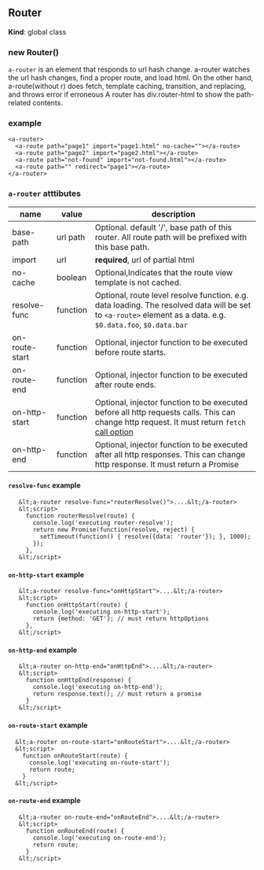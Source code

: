 <a name="Router"></a>

## Router
**Kind**: global class  
<a name="new_Router_new"></a>

### new Router()
`a-router` is an element that responds to url hash change.
a-router watches the url hash changes, find a proper route, and load html.
On the other hand, a-route(without r) does fetch, template caching, transition, and replacing, and throws error if erroneous
A router has div.router-html to show the path-related contents.

### example
```
<a-router>
  <a-route path="page1" import="page1.html" no-cache=""></a-route>
  <a-route path="page2" import="page2.html"></a-route>
  <a-route path="not-found" import="not-found.html"></a-route>
  <a-route path="" redirect="page1"></a-route>
</a-router>
``` 

### `a-router` atttibutes
 |name          |value     |description                                                  |
 |--------------|----------|-------------------------------------------------------------|
 |base-path     | url path | Optional. default '/', base path of this router. All route path will be prefixed with this base path.
 |import        | url      | **required**, url of partial html
 |no-cache      | boolean  | Optional,Indicates that the route view template is not cached.
 |resolve-func  | function | Optional, route level resolve function. e.g. data loading. The resolved data will be set to `<a-route>` element as a data. e.g. `$0.data.foo`, `$0.data.bar`
 |on-route-start| function | Optional, injector function to be executed before route starts.
 |on-route-end  | function | Optional, injector function to be executed after route ends.
 |on-http-start | function | Optional, injector function to be executed before all http requests calls. This can change http request. It must return `fetch` [call option](https://developer.mozilla.org/en-US/docs/Web/API/Request/Request)
 |on-http-end   | function | Optional, injector function to be executed after all http responses. This can change http response. It must return a Promise

#### `resolve-func` example
```
   &lt;a-router resolve-func="routerResolve()">....&lt;/a-router>
   &lt;script>
     function routerResolve(route) {
       console.log('executing router-resolve');
       return new Promise(function(resolve, reject) {
         setTimeout(function() { resolve({data: 'router'}); }, 1000);
       });
     },
   &lt;/script>
```
#### `on-http-start` example
```
   &lt;a-router resolve-func="onHttpStart">....&lt;/a-router>
   &lt;script>
     function onHttpStart(route) {
       console.log('executing on-http-start');
       return {method: 'GET'}; // must return httpOptions
     },
   &lt;/script>
```
#### `on-http-end` example
```
   &lt;a-router on-http-end="onHttpEnd">....&lt;/a-router>
   &lt;script>
     function onHttpEnd(response) { 
       console.log('executing on-http-end');
       return response.text(); // must return a promise
     }
   &lt;/script>
```
#### `on-route-start` example
```
  &lt;a-router on-route-start="onRouteStart">....&lt;/a-router>
  &lt;script>
    function onRouteStart(route) { 
      console.log('executing on-route-start');
      return route;
    }
  &lt;/script>
```
#### `on-route-end` example
```
   &lt;a-router on-route-end="onRouteEnd">....&lt;/a-router>
   &lt;script>
     function onRouteEnd(route) { 
       console.log('executing on-route-end');
       return route;
     }
   &lt;/script>
```

